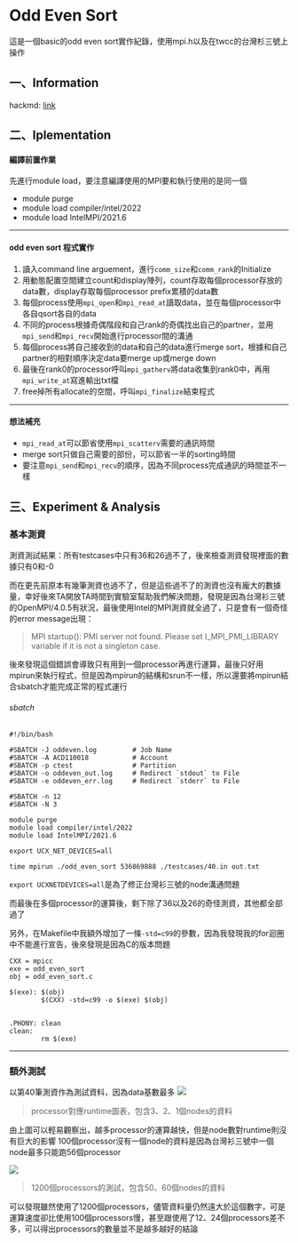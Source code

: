 # Odd Even Sort  
這是一個basic的odd even sort實作紀錄，使用mpi.h以及在twcc的台灣杉三號上操作

## 一、Information
hackmd: [link](https://hackmd.io/wCMZWHslRuOkZQ6WzBgygA?view)

## 二、Iplementation
#### 編譯前置作業
先進行module load，要注意編譯使用的MPI要和執行使用的是同一個
* module purge
* module load compiler/intel/2022
* module load IntelMPI/2021.6
---
#### odd even sort 程式實作
1. 讀入command line arguement，進行`comm_size`和`comm_rank`的Initialize
2. 用動態配置空間建立count和display陣列，count存取每個processor存放的data數，display存取每個processor prefix累積的data數
3. 每個process使用`mpi_open`和`mpi_read_at`讀取data，並在每個processor中各自qsort各自的data
4. 不同的process根據奇偶階段和自己rank的奇偶找出自己的partner，並用`mpi_send`和`mpi_recv`開始進行processor間的溝通
5. 每個process將自己接收到的data和自己的data進行merge sort，根據和自己partner的相對順序決定data要merge up或merge down
6. 最後在rank0的processor呼叫`mpi_gatherv`將data收集到rank0中，再用`mpi_write_at`寫進輸出txt檔
7. free掉所有allocate的空間，呼叫`mpi_finalize`結束程式

---

#### 想法補充
* `mpi_read_at`可以節省使用`mpi_scatterv`需要的通訊時間
* merge sort只做自己需要的部份，可以節省一半的sorting時間
* 要注意`mpi_send`和`mpi_recv`的順序，因為不同process完成通訊的時間並不一樣
## 三、Experiment & Analysis
### 基本測資
測資測試結果：所有testcases中只有36和26過不了，後來檢查測資發現裡面的數據只有0和-0

而在更先前原本有幾筆測資也過不了，但是這些過不了的測資也沒有龐大的數據量，幸好後來TA開放TA時間到實驗室幫助我們解決問題，發現是因為台灣衫三號的OpenMPI/4.0.5有狀況，最後使用Intel的MPI測資就全過了，只是會有一個奇怪的error message出現：
> MPI startup(): PMI server not found. Please set I_MPI_PMI_LIBRARY variable if it is not a singleton case.

後來發現這個錯誤會導致只有用到一個processor再進行運算，最後只好用mpirun來執行程式，但是因為mpirun的結構和srun不一樣，所以還要將mpirun結合sbatch才能完成正常的程式運行

###### sbatch
```BAT=
#!/bin/bash

#SBATCH -J oddeven.log         # Job Name
#SBATCH -A ACD110018           # Account
#SBATCH -p ctest               # Partition
#SBATCH -o oddeven_out.log     # Redirect `stdout` to File
#SBATCH -e oddeven_err.log     # Redirect `stderr` to File

#SBATCH -n 12
#SBATCH -N 3

module purge
module load compiler/intel/2022
module load IntelMPI/2021.6

export UCX_NET_DEVICES=all

time mpirun ./odd_even_sort 536869888 ./testcases/40.in out.txt
```
`export UCXNETDEVICES=all`是為了修正台灣衫三號的node溝通問題

而最後在多個processor的運算後，剩下除了36以及26的奇怪測資，其他都全部過了

另外，在Makefile中我額外增加了一條`-std=c99`的參數，因為我發現我的for迴圈中不能進行宣告，後來發現是因為C的版本問題
```MAKEFILE=
CXX = mpicc
exe = odd_even_sort
obj = odd_even_sort.c

$(exe): $(obj)
        $(CXX) -std=c99 -o $(exe) $(obj)


.PHONY: clean
clean:
        rm $(exe)
```
---


### 額外測試
以第40筆測資作為測試資料，因為data基數最多
![](https://i.imgur.com/wHfW9bf.png)
> processor對應runtime圖表，包含3、2、1個nodes的資料

由上圖可以輕易觀察出，越多processor的運算越快，但是node數對runtime則沒有巨大的影響
100個processor沒有一個node的資料是因為台灣衫三號中一個node最多只能跑56個processor

![](https://i.imgur.com/OUh6Er6.png)
> 1200個processors的測試，包含50、60個nodes的資料

可以發現雖然使用了1200個processors，儘管資料量仍然遠大於這個數字，可是運算速度卻比使用100個processors慢，甚至跟使用了12、24個processors差不多，可以得出processors的數量並不是越多越好的結論


